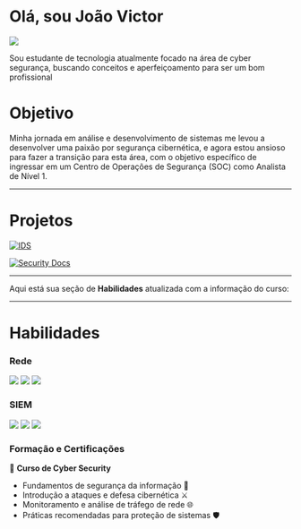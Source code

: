 # Olá, sou João Victor

<a href="https://www.linkedin.com/in/jo%C3%A3o-braz-2b78432b0/"><img src="https://img.shields.io/badge/-LinkedIn-0072b1?&style=for-the-badge&logo=linkedin&logoColor=white" /></a>

Sou estudante de tecnologia atualmente focado na área de cyber segurança, buscando conceitos e aperfeiçoamento para ser um bom profissional

# Objetivo

Minha jornada em análise e desenvolvimento de sistemas me levou a desenvolver uma paixão por segurança cibernética, e agora estou ansioso para fazer a transição para esta área, com o objetivo específico de ingressar em um Centro de Operações de Segurança (SOC) como Analista de Nível 1.

------

# Projetos 

<a href="https://github.com/jbraz1708/IDS-project">![IDS](https://img.shields.io/badge/IDS-Security-FF5733?style=for-the-badge&logo=security&logoColor=white)
</a>

 <a href="https://github.com/jbraz1708/Seguran-aDigital">![Security Docs](https://img.shields.io/badge/Security%20Docs-Guidelines-0A66C2?style=for-the-badge&logo=book&logoColor=white)
</a>

-----

Aqui está sua seção de **Habilidades** atualizada com a informação do curso:  

---

# **Habilidades**  

### **Rede**  
<div>  
  <img src="https://img.shields.io/badge/-Wireshark-1679A7?&style=for-the-badge&logo=Wireshark&logoColor=white" />  
  <img src="https://img.shields.io/badge/-Suricata-EF3B2D?&style=for-the-badge&logo=Suricata&logoColor=white" />  
  <img src="https://img.shields.io/badge/-Zeek-777BB4?&style=for-the-badge&logo=Zeek&logoColor=white" />  
</div>  

### **SIEM**  
<div>  
  <img src="https://img.shields.io/badge/-Microsoft_Sentinel-0078D4?&style=for-the-badge&logo=Microsoft&logoColor=white" />  
  <img src="https://img.shields.io/badge/-Splunk-000000?&style=for-the-badge&logo=Splunk&logoColor=white" />  
  <img src="https://img.shields.io/badge/-Elastic-005571?&style=for-the-badge&logo=Elastic&logoColor=white" />  
</div>  

### **Formação e Certificações**  
📜 **Curso de Cyber Security**  
- Fundamentos de segurança da informação 🔐  
- Introdução a ataques e defesa cibernética ⚔️  
- Monitoramento e análise de tráfego de rede 🌐  
- Práticas recomendadas para proteção de sistemas 🛡️  
